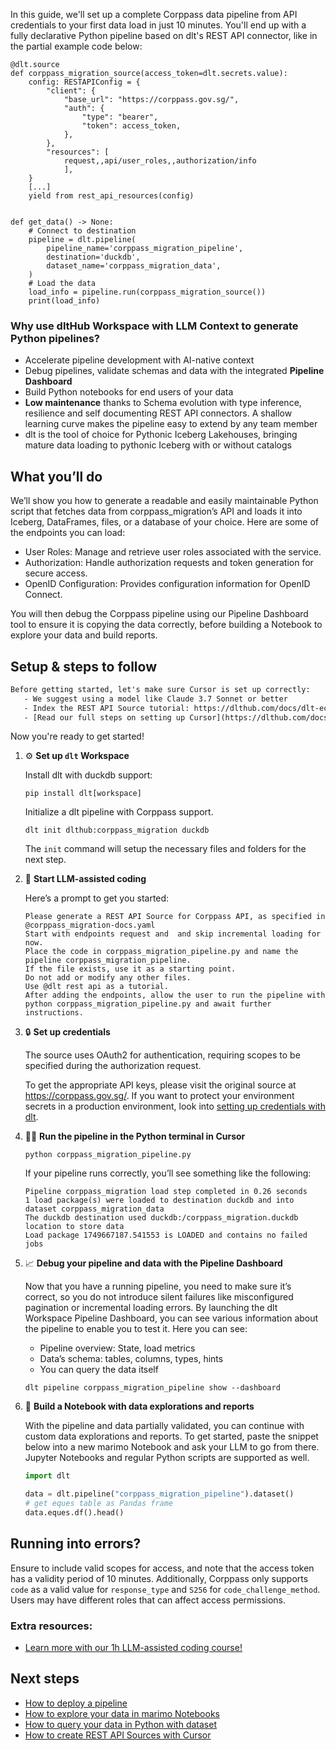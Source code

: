 In this guide, we'll set up a complete Corppass data pipeline from API credentials to your first data load in just 10 minutes. You'll end up with a fully declarative Python pipeline based on dlt's REST API connector, like in the partial example code below:

```python-outcome
@dlt.source
def corppass_migration_source(access_token=dlt.secrets.value):
    config: RESTAPIConfig = {
        "client": {
            "base_url": "https://corppass.gov.sg/",
            "auth": {
                "type": "bearer",
                "token": access_token,
            },
        },
        "resources": [
            request,,api/user_roles,,authorization/info
            ],
    }
    [...]
    yield from rest_api_resources(config)


def get_data() -> None:
    # Connect to destination
    pipeline = dlt.pipeline(
        pipeline_name='corppass_migration_pipeline',
        destination='duckdb',
        dataset_name='corppass_migration_data', 
    )
    # Load the data
    load_info = pipeline.run(corppass_migration_source())
    print(load_info) 
```

### Why use dltHub Workspace with LLM Context to generate Python pipelines?

- Accelerate pipeline development with AI-native context
- Debug pipelines, validate schemas and data with the integrated **Pipeline Dashboard**
- Build Python notebooks for end users of your data
- **Low maintenance** thanks to Schema evolution with type inference, resilience and self documenting REST API connectors. A shallow learning curve makes the pipeline easy to extend by any team member
- dlt is the tool of choice for Pythonic Iceberg Lakehouses, bringing mature data loading to pythonic Iceberg with or without catalogs

## What you’ll do

We’ll show you how to generate a readable and easily maintainable Python script that fetches data from corppass_migration’s API and loads it into Iceberg, DataFrames, files, or a database of your choice. Here are some of the endpoints you can load:

- User Roles: Manage and retrieve user roles associated with the service.
- Authorization: Handle authorization requests and token generation for secure access.
- OpenID Configuration: Provides configuration information for OpenID Connect.

You will then debug the Corppass pipeline using our Pipeline Dashboard tool to ensure it is copying the data correctly, before building a Notebook to explore your data and build reports.

## Setup & steps to follow

```default
Before getting started, let's make sure Cursor is set up correctly:
   - We suggest using a model like Claude 3.7 Sonnet or better
   - Index the REST API Source tutorial: https://dlthub.com/docs/dlt-ecosystem/verified-sources/rest_api/ and add it to context as **@dlt rest api**
   - [Read our full steps on setting up Cursor](https://dlthub.com/docs/dlt-ecosystem/llm-tooling/cursor-restapi#23-configuring-cursor-with-documentation)
```

Now you're ready to get started!

1. ⚙️ **Set up `dlt` Workspace**
    
    Install dlt with duckdb support:
    ```shell
    pip install dlt[workspace]
    ```

    Initialize a dlt pipeline with Corppass support.
    ```shell
    dlt init dlthub:corppass_migration duckdb
    ```

    The `init` command will setup the necessary files and folders for the next step.
    
2. 🤠 **Start LLM-assisted coding**
    
    Here’s a prompt to get you started:
    
    ```prompt
    Please generate a REST API Source for Corppass API, as specified in @corppass_migration-docs.yaml 
    Start with endpoints request and  and skip incremental loading for now. 
    Place the code in corppass_migration_pipeline.py and name the pipeline corppass_migration_pipeline. 
    If the file exists, use it as a starting point. 
    Do not add or modify any other files. 
    Use @dlt rest api as a tutorial. 
    After adding the endpoints, allow the user to run the pipeline with python corppass_migration_pipeline.py and await further instructions.
    ```

    
3. 🔒 **Set up credentials** 
    
    The source uses OAuth2 for authentication, requiring scopes to be specified during the authorization request.
    
    To get the appropriate API keys, please visit the original source at https://corppass.gov.sg/.
    If you want to protect your environment secrets in a production environment, look into [setting up credentials with dlt](https://dlthub.com/docs/walkthroughs/add_credentials).
    
4. 🏃‍♀️ **Run the pipeline in the Python terminal in Cursor**
    
    ```shell
    python corppass_migration_pipeline.py
    ```
    
    If your pipeline runs correctly, you’ll see something like the following:
    
    ```shell
    Pipeline corppass_migration load step completed in 0.26 seconds
    1 load package(s) were loaded to destination duckdb and into dataset corppass_migration_data
    The duckdb destination used duckdb:/corppass_migration.duckdb location to store data
    Load package 1749667187.541553 is LOADED and contains no failed jobs
    ```
    
5. 📈 **Debug your pipeline and data with the Pipeline Dashboard**

    Now that you have a running pipeline, you need to make sure it’s correct, so you do not introduce silent failures like misconfigured pagination or incremental loading errors. By launching the dlt Workspace Pipeline Dashboard, you can see various information about the pipeline to enable you to test it. Here you can see:
    - Pipeline overview: State, load metrics
    - Data’s schema: tables, columns, types, hints
    - You can query the data itself
    
    ```shell
    dlt pipeline corppass_migration_pipeline show --dashboard
    ```
    
6. 🐍 **Build a Notebook with data explorations and reports**

    With the pipeline and data partially validated, you can continue with custom data explorations and reports. To get started, paste the snippet below into a new marimo Notebook and ask your LLM to go from there. Jupyter Notebooks and regular Python scripts are supported as well.

    
    ```python
    import dlt

   data = dlt.pipeline("corppass_migration_pipeline").dataset()
   # get eques table as Pandas frame
   data.eques.df().head()
    ```

## Running into errors?

Ensure to include valid scopes for access, and note that the access token has a validity period of 10 minutes. Additionally, Corppass only supports `code` as a valid value for `response_type` and `S256` for `code_challenge_method`. Users may have different roles that can affect access permissions.

### Extra resources:

- [Learn more with our 1h LLM-assisted coding course!](https://www.youtube.com/watch?v=GGid70rnJuM)

## Next steps

- [How to deploy a pipeline](https://dlthub.com/docs/walkthroughs/deploy-a-pipeline)
- [How to explore your data in marimo Notebooks](https://dlthub.com/docs/general-usage/dataset-access/marimo)
- [How to query your data in Python with dataset](https://dlthub.com/docs/general-usage/dataset-access/dataset)
- [How to create REST API Sources with Cursor](https://dlthub.com/docs/dlt-ecosystem/llm-tooling/cursor-restapi)
